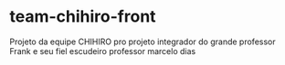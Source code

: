 # team-chihiro-front
Projeto da equipe CHIHIRO pro projeto integrador do grande professor Frank e seu fiel escudeiro professor marcelo dias
